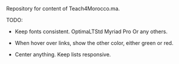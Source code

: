 Repository for content of Teach4Morocco.ma. 

 TODO:
- Keep fonts consistent. 
	OptimaLTStd
	Myriad Pro
	Or any others.

- When hover over links, show the other color, either green or red. 
- Center anything. Keep lists responsive. 